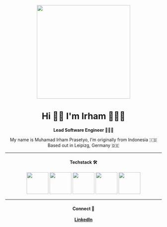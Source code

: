 <div align="center">
  <img src="https://media.giphy.com/media/cID9NShVKKjHs5ygCP/giphy.gif" width="300" />
  <h1>Hi 👋🏼 I'm Irham 🙋🏻‍♂️</h1>
  <strong>Lead Software Engineer 👨🏻‍💻</strong>
  <p>My name is Muhamad Irham Prasetyo, I'm originally from Indonesia 🇮🇩 <br/> Based out in Leipizg, Germany 🇩🇪</strong>
  
  <hr/>
  
  <h4>Techstack 🛠</h4>
  <img src="https://cloud.githubusercontent.com/assets/10656223/15247118/e71dc6a2-1909-11e6-9b90-ae86204f41c3.png" width="70" />
  <img src="https://media.giphy.com/media/eNAsjO55tPbgaor7ma/giphy.gif" width="70" />
  <img src="https://media.giphy.com/media/kdFc8fubgS31b8DsVu/giphy.gif" width="70" />
  <img src="https://media.giphy.com/media/VgGthkhUvGgOit7Y9i/giphy.gif" width="70" />
  <img src="https://upload.wikimedia.org/wikipedia/commons/1/17/GraphQL_Logo.svg" width="70" />
  
  <hr />
  
  <div>
    <h4>Connect 🤝</h4>
    <a href='https://de.linkedin.com/in/muhamad-irham-prasetyo/en-us?trk=profile-badge'><strong>LinkedIn</strong></a>
  </div>
</div>
